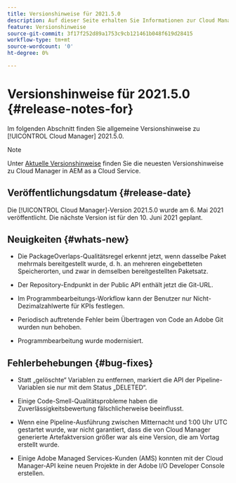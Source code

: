 ```yaml
---
title: Versionshinweise für 2021.5.0
description: Auf dieser Seite erhalten Sie Informationen zur Cloud Manager-Version 2021.5.0.
feature: Versionshinweise
source-git-commit: 3f17f252d89a1753c9cb121461b048f619d28415
workflow-type: tm+mt
source-wordcount: '0'
ht-degree: 0%

---
```


# Versionshinweise für 2021.5.0 {#release-notes-for}

Im folgenden Abschnitt finden Sie allgemeine Versionshinweise zu [!UICONTROL Cloud Manager] 2021.5.0.

>[!NOTE]
>Unter [Aktuelle Versionshinweise](https://experienceleague.adobe.com/docs/experience-manager-cloud-service/onboarding/getting-access/release-notes-cloud-manager/release-notes-cm-current.html?lang=de#getting-access) finden Sie die neuesten Versionshinweise zu Cloud Manager in AEM as a Cloud Service.

## Veröffentlichungsdatum {#release-date}

Die [!UICONTROL Cloud Manager]-Version 2021.5.0 wurde am 6. Mai 2021 veröffentlicht.
Die nächste Version ist für den 10. Juni 2021 geplant.

## Neuigkeiten {#whats-new}

* Die PackageOverlaps-Qualitätsregel erkennt jetzt, wenn dasselbe Paket mehrmals bereitgestellt wurde, d. h. an mehreren eingebetteten Speicherorten, und zwar in demselben bereitgestellten Paketsatz.

* Der Repository-Endpunkt in der Public API enthält jetzt die Git-URL.

* Im Programmbearbeitungs-Workflow kann der Benutzer nur Nicht-Dezimalzahlwerte für KPIs festlegen.

* Periodisch auftretende Fehler beim Übertragen von Code an Adobe Git wurden nun behoben.

* Programmbearbeitung wurde modernisiert.

## Fehlerbehebungen {#bug-fixes}

* Statt „gelöschte“ Variablen zu entfernen, markiert die API der Pipeline-Variablen sie nur mit dem Status „DELETED“.

* Einige Code-Smell-Qualitätsprobleme haben die Zuverlässigkeitsbewertung fälschlicherweise beeinflusst.

* Wenn eine Pipeline-Ausführung zwischen Mitternacht und 1:00 Uhr UTC gestartet wurde, war nicht garantiert, dass die von Cloud Manager generierte Artefaktversion größer war als eine Version, die am Vortag erstellt wurde.

* Einige Adobe Managed Services-Kunden (AMS) konnten mit der Cloud Manager-API keine neuen Projekte in der Adobe I/O Developer Console erstellen.
